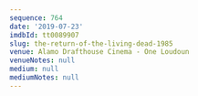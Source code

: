 ```yaml
---
sequence: 764
date: '2019-07-23'
imdbId: tt0089907
slug: the-return-of-the-living-dead-1985
venue: Alamo Drafthouse Cinema - One Loudoun
venueNotes: null
medium: null
mediumNotes: null
---
```


